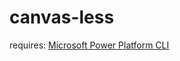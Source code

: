 # canvas-less

requires: [Microsoft Power Platform CLI](https://docs.microsoft.com/en-us/power-apps/developer/data-platform/powerapps-cli)
